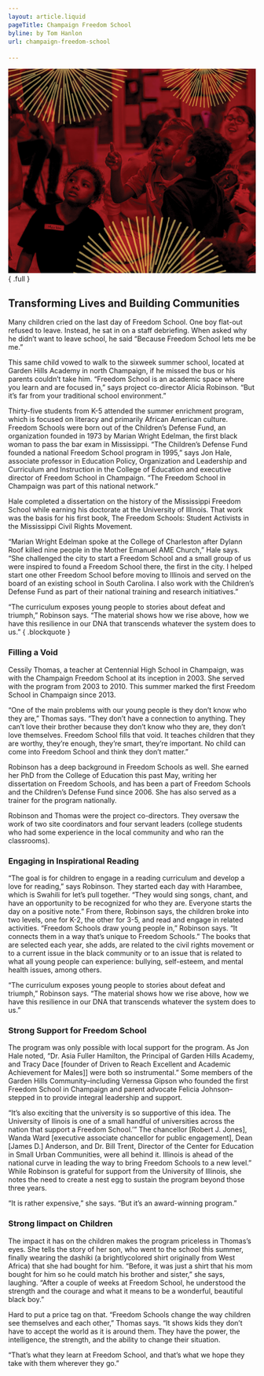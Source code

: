 ```yaml
---
layout: article.liquid
pageTitle: Champaign Freedom School
byline: by Tom Hanlon
url: champaign-freedom-school

---
```

![Students in a classroom](/img/champaign-freedom-school.png){ .full } 

## Transforming Lives and Building Communities

Many children cried on the last day of Freedom School. One boy flat-out refused to leave. Instead, he sat in on a staff debriefing. When asked why he didn’t want to leave school, he said “Because Freedom School lets me be me.”

This same child vowed to walk to the sixweek summer school, located at Garden Hills Academy in north Champaign, if he missed the bus or his parents couldn’t take him. “Freedom School is an academic space where you learn and are focused in,” says project co-director Alicia Robinson. “But it’s far from your traditional school environment.”

Thirty-five students from K-5 attended the summer enrichment program, which is focused on literacy and primarily African American culture. Freedom Schools were born out of the Children’s Defense Fund, an organization founded in 1973 by Marian Wright Edelman, the first black woman to pass the bar exam in Mississippi. “The Children’s Defense Fund founded a national Freedom School program in 1995,” says Jon Hale, associate professor in Education Policy, Organization and Leadership and Curriculum and Instruction in the College of Education and executive director of Freedom School in Champaign. “The Freedom School in Champaign was part of this national network.”

Hale completed a dissertation on the history of the Mississippi Freedom School while earning his doctorate at the University of Illinois. That work was the basis for his first book, The Freedom Schools: Student Activists in the Mississippi Civil Rights Movement.

“Marian Wright Edelman spoke at the College of Charleston after Dylann Roof killed nine people in the Mother Emanuel AME Church,” Hale says. “She challenged the city to start a Freedom School and a small group of us were inspired to found a Freedom School there, the first in the city. I helped start one other Freedom School before moving to Illinois and served on the board of an existing school in South Carolina. I also work with the Children’s Defense Fund as part of their national training and research initiatives.”

“The curriculum exposes young people to stories about defeat and triumph,” Robinson says. “The material shows how we rise above, how we have this resilience in our DNA that transcends whatever the system does to us.” { .blockquote }

### Filling a Void

Cessily Thomas, a teacher at Centennial High School in Champaign, was with the Champaign Freedom School at its inception in 2003. She served with the program from 2003 to 2010. This summer marked the first Freedom School in Champaign since 2013.

“One of the main problems with our young people is they don’t know who they are,” Thomas says. “They don’t have a connection to anything. They can’t love their brother because they don’t know who they are, they don’t love themselves. Freedom School fills that void. It teaches children that they are worthy, they’re enough, they’re smart, they’re important. No child can come into Freedom School and think they don’t matter.”

Robinson has a deep background in Freedom Schools as well. She earned her PhD from the College of Education this past May, writing her dissertation on Freedom Schools, and has been a part of Freedom Schools and the Children’s Defense Fund since 2006. She has also served as a trainer for the program nationally.

Robinson and Thomas were the project co-directors. They oversaw the work of two site coordinators and four servant leaders (college students who had some experience in the local community and who ran the classrooms).

### Engaging in Inspirational Reading

“The goal is for children to engage in a reading curriculum and develop a love for reading,” says Robinson. They started each day with Harambee, which is Swahili for let’s pull together. “They would sing songs, chant, and have an opportunity to be recognized for who they are. Everyone starts the day on a positive note.” From there, Robinson says, the children broke into two levels, one for K-2, the other for 3-5, and read and engage in related activities. “Freedom Schools draw young people in,” Robinson says. “It connects them in a way that’s unique to Freedom Schools.” The books that are selected each year, she adds, are related to the civil rights movement or to a current issue in the black community or to an issue that is related to what all young people can experience: bullying, self-esteem, and mental health issues, among others.

“The curriculum exposes young people to stories about defeat and triumph,” Robinson says. “The material shows how we rise above, how we have this resilience in our DNA that transcends whatever the system does to us.”

### Strong Support for Freedom School

The program was only possible with local support for the program. As Jon Hale noted, “Dr. Asia Fuller Hamilton, the Principal of Garden Hills Academy, and Tracy Dace [founder of Driven to Reach Excellent and Academic Achievement for Males]] were both so instrumental.” Some members of the Garden Hills Community–including Vernessa Gipson who founded the first Freedom School in Champaign and parent advocate Felicia Johnson–stepped in to provide integral leadership and support.

“It’s also exciting that the university is so supportive of this idea. The University of Ilinois is one of a small handful of universities across the nation that support a Freedom School.’” The chancellor [Robert J. Jones], Wanda Ward [executive associate chancellor for public engagement], Dean [James D.] Anderson, and Dr. Bill Trent, Director of the Center for Education in Small Urban Communities, were all behind it. Illinois is ahead of the national curve in leading the way to bring Freedom Schools to a new level.” While Robinson is grateful for support from the University of Illinois, she notes the need to create a nest egg to sustain the program beyond those three years.

“It is rather expensive,” she says. “But it’s an award-winning program.”

### Strong Iimpact on Children

The impact it has on the children makes the program priceless in Thomas’s eyes. She tells the story of her son, who went to the school this summer, finally wearing the dashiki (a brightlycolored shirt originally from West Africa) that she had bought for him. “Before, it was just a shirt that his mom bought for him so he could match his brother and sister,” she says, laughing. “After a couple of weeks at Freedom School, he understood the strength and the courage and what it means to be a wonderful, beautiful black boy.”

Hard to put a price tag on that. “Freedom Schools change the way children see themselves and each other,” Thomas says. “It shows kids they don’t have to accept the world as it is around them. They have the power, the intelligence, the strength, and the ability to change their situation.

“That’s what they learn at Freedom School, and that’s what we hope they take with them wherever they go.”
